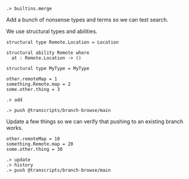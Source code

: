 ```ucm
.> builtins.merge
```

Add a bunch of nonsense types and terms so we can test search.

We use structural types and abilities.

```unison
structural type Remote.Location = Location

structural ability Remote where
  at : Remote.Location -> ()

structural type MyType = MyType

other.remoteMap = 1
something.Remote.map = 2
some.other.thing = 3
```


```ucm
.> add
```

```ucm
.> push @transcripts/branch-browse/main
```

Update a few things so we can verify that pushing to an existing branch works.

```unison
other.remoteMap = 10
something.Remote.map = 20
some.other.thing = 30
```

```ucm
.> update
.> history
.> push @transcripts/branch-browse/main
```
